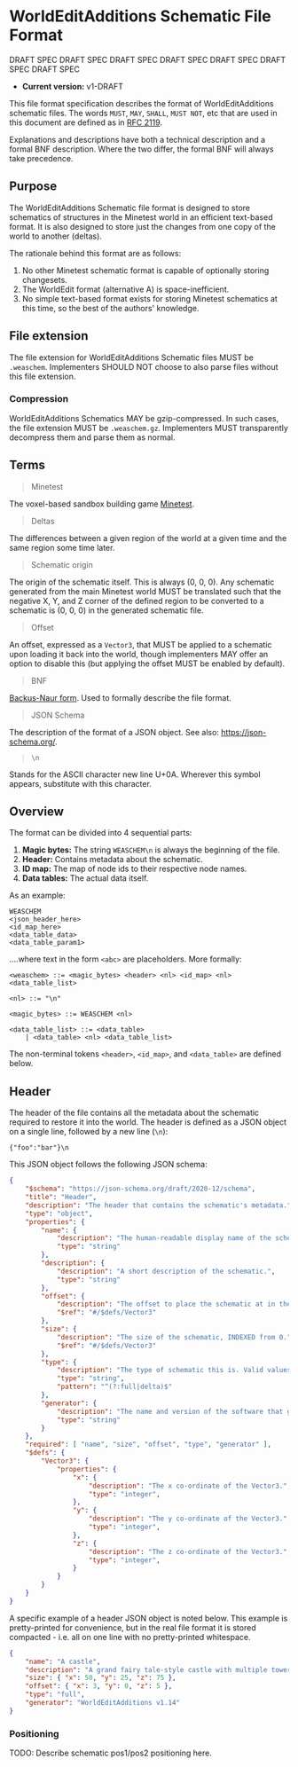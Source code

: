# WorldEditAdditions Schematic File Format

DRAFT SPEC DRAFT SPEC DRAFT SPEC DRAFT SPEC DRAFT SPEC DRAFT SPEC DRAFT SPEC

- **Current version:** v1-DRAFT

This file format specification describes the format of WorldEditAdditions schematic files. The words `MUST`, `MAY`, `SHALL`, `MUST NOT`, etc that are used in this document are defined as in [RFC 2119](https://www.ietf.org/rfc/rfc2119.txt).

Explanations and descriptions have both a technical description and a formal BNF description. Where the two differ, the formal BNF will always take precedence.

## Purpose
The WorldEditAdditions Schematic file format is designed to store schematics of structures in the Minetest world in an efficient text-based format. It is also designed to store just the changes from one copy of the world to another (deltas).

The rationale behind this format are as follows:

1. No other Minetest schematic format is capable of optionally storing changesets.
2. The WorldEdit format (alternative A) is space-inefficient.
3. No simple text-based format exists for storing Minetest schematics at this time, so the best of the authors' knowledge.


## File extension
The file extension for WorldEditAdditions Schematic files MUST be `.weaschem`. Implementers SHOULD NOT choose to also parse files without this file extension.

### Compression
WorldEditAdditions Schematics MAY be gzip-compressed. In such cases, the file extension MUST be `.weaschem.gz`. Implementers MUST transparently decompress them and parse them as normal.

## Terms
> Minetest

The voxel-based sandbox building game [Minetest](https://minetest.net/).

> Deltas

The differences between a given region of the world at a given time and the same region some time later.

> Schematic origin

The origin of the schematic itself. This is always (0, 0, 0). Any schematic generated from the main Minetest world MUST be translated such that the negative X, Y, and Z corner of the defined region to be converted to a schematic is (0, 0, 0) in the generated schematic file.

> Offset

An offset, expressed as a `Vector3`, that MUST be applied to a schematic upon loading it back into the world, though implementers MAY offer an option to disable this (but applying the offset MUST be enabled by default).

> BNF

[Backus-Naur form](https://en.wikipedia.org/wiki/Backus%E2%80%93Naur_form). Used to formally describe the file format.

> JSON Schema

The description of the format of a JSON object. See also: <https://json-schema.org/>. 

> `\n`

Stands for the ASCII character new line U+0A. Wherever this symbol appears, substitute with this character.

## Overview
The format can be divided into 4 sequential parts:

1. **Magic bytes:** The string `WEASCHEM\n` is always the beginning of the file.
2. **Header:** Contains metadata about the schematic.
3. **ID map:** The map of node ids to their respective node names.
4. **Data tables:** The actual data itself.

As an example:

```
WEASCHEM
<json_header_here>
<id_map_here>
<data_table_data>
<data_table_param1>
```

....where text in the form `<abc>` are placeholders. More formally:

```bnf
<weaschem> ::= <magic_bytes> <header> <nl> <id_map> <nl> <data_table_list>

<nl> ::= "\n"

<magic_bytes> ::= WEASCHEM <nl>

<data_table_list> ::= <data_table>
	| <data_table> <nl> <data_table_list>
```

The non-terminal tokens `<header>`, `<id_map>`, and `<data_table>` are defined below.

## Header
The header of the file contains all the metadata about the schematic required to restore it into the world. The header is defined as a JSON object on a single line, followed by a new line (`\n`):

```
{"foo":"bar"}\n
```

This JSON object follows the following JSON schema:

```json
{
	"$schema": "https://json-schema.org/draft/2020-12/schema",
	"title": "Header",
	"description": "The header that contains the schematic's metadata.",
	"type": "object",
	"properties": {
		"name": {
			"description": "The human-readable display name of the schematic.",
			"type": "string"
		},
		"description": {
			"description": "A short description of the schematic.",
			"type": "string"
		},
		"offset": {
			"description": "The offset to place the schematic at in the world, relative to the schematic origin, which is always (0, 0, 0).",
			"$ref": "#/$defs/Vector3"
		},
		"size": {
			"description": "The size of the schematic, INDEXED from 0.",
			"$ref": "#/$defs/Vector3"
		},
		"type": {
			"description": "The type of schematic this is. Valid values: full, delta.",
			"type": "string",
			"pattern": "^(?:full|delta)$"
		},
		"generator": {
			"description": "The name and version of the software that generated this schematic.",
			"type": "string"
		}
	},
	"required": [ "name", "size", "offset", "type", "generator" ],
	"$defs": {
		"Vector3": {
			"properties": {
				"x": {
					"description": "The x co-ordinate of the Vector3.",
					"type": "integer",
				},
				"y": {
					"description": "The y co-ordinate of the Vector3.",
					"type": "integer",
				},
				"z": {
					"description": "The z co-ordinate of the Vector3.",
					"type": "integer",
				}
			}
		}
	}
}
```

A specific example of a header JSON object is noted below. This example is pretty-printed for convenience, but in the real file format it is stored compacted - i.e. all on one line with no pretty-printed whitespace.

```json
{
	"name": "A castle",
	"description": "A grand fairy tale-style castle with multiple towers.",
	"size": { "x": 50, "y": 25, "z": 75 },
	"offset": { "x": 3, "y": 0, "z": 5 },
	"type": "full",
	"generator": "WorldEditAdditions v1.14"
}
```


### Positioning
TODO: Describe schematic pos1/pos2 positioning here.